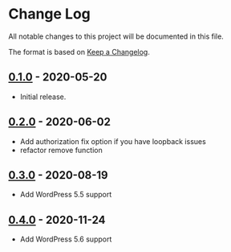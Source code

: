 # Change Log #
All notable changes to this project will be documented in this file.

The format is based on [Keep a Changelog](http://keepachangelog.com/).

## [0.1.0](https://github.com/zoltanlaczko/wp-zotya-htaccess-protect/tree/0.1.0) - 2020-05-20 ##
* Initial release.

## [0.2.0](https://github.com/zoltanlaczko/wp-zotya-htaccess-protect/tree/0.2.0) - 2020-06-02 ##
* Add authorization fix option if you have loopback issues
* refactor remove function

## [0.3.0](https://github.com/zoltanlaczko/wp-zotya-htaccess-protect/tree/0.3.0) - 2020-08-19 ##
* Add WordPress 5.5 support

## [0.4.0](https://github.com/zoltanlaczko/wp-zotya-htaccess-protect/tree/0.4.0) - 2020-11-24 ##
* Add WordPress 5.6 support
